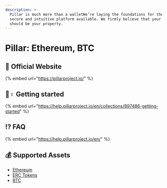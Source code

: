 ```yaml
---
description: >-
  Pillar is much more than a walletWe’re laying the foundations for the most
  secure and intuitive platform available. We firmly believe that your data
  should be your property.
---
```


# Pillar: Ethereum, BTC

## 🚀 Official Website

{% embed url="https://pillarproject.io/" %}

## 🧙♀ Getting started

{% embed url="https://help.pillarproject.io/en/collections/897486-getting-started" %}

## ⁉ FAQ

{% embed url="https://help.pillarproject.io/en/" %}

## 💰 Supported Assets

* [Ethereum](../../coins/overview-eth/)
* [ERC Tokens](../../coins/overview-eth/)
* [BTC](../../coins/btc/)



